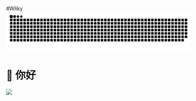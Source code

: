 #Wliky
![](https://raw.githubusercontent.com/TimeonFly/TimeonFly/main/contribution-snake/github-contribution-grid-snake.svg)

# 👋 你好

![](https://readme-typing-svg.herokuapp.com?font=Fira+Code&pause=1000&width=435&lines=print('Hellow+Feature!'))
